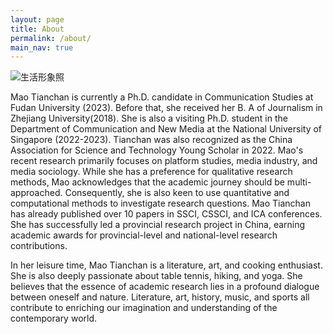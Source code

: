 ```yaml
---
layout: page
title: About
permalink: /about/
main_nav: true
---
```

![生活形象照](https://github.com/maotianchan/maotianchan.github.io/assets/151717333/a1cd09e2-490d-4870-a59b-bb4c7b25acf5)



Mao Tianchan is currently a Ph.D. candidate in Communication Studies at Fudan University (2023). Before that, she received her B. A of Journalism in Zhejiang University(2018). She is also a visiting Ph.D. student in the Department of Communication and New Media at the National University of Singapore (2022-2023). Tianchan was also recognized as the China Association for Science and Technology Young Scholar in 2022. Mao's recent research primarily focuses on platform studies, media industry, and media sociology. While she has a preference for qualitative research methods, Mao acknowledges that the academic journey should be multi-approached. Consequently, she is also keen to use quantitative and computational methods to investigate research questions. Mao Tianchan has already published over 10 papers in SSCI, CSSCI, and ICA conferences. She has successfully led a provincial research project in China, earning academic awards for  provincial-level and national-level research contributions.

In her leisure time, Mao Tianchan is a literature, art, and cooking enthusiast. She is also deeply passionate about table tennis, hiking, and yoga. She believes that the essence of academic research lies in a profound dialogue between oneself and nature. Literature, art, history, music, and sports all contribute to enriching our imagination and understanding of the contemporary world.
 



[centrarium]: https://github.com/bencentra/centrarium
[bencentra]: http://bencentra.com
[jekyll]: https://github.com/jekyll/jekyll

